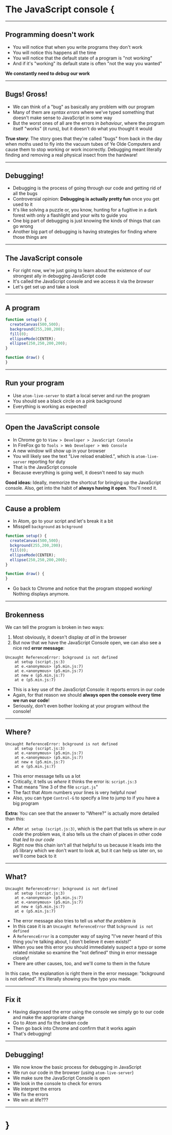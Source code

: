 # The JavaScript console {

---

## Programming doesn't work

- You will notice that when you write programs they don't work
- You will notice this happens all the time
- You will notice that the default state of a program is "not working"
- And if it's "working" its default state is often "not the way you wanted"

__We constantly need to _debug_ our work__

---

## Bugs! Gross!

- We can think of a "bug" as basically any problem with our program
- Many of them are _syntax errors_ where we've typed something that doesn't make sense to JavaScript in some way
- But the worst ones of all are the errors in _behaviour_, where the program itself "works" (it runs), but it doesn't do what you thought it would

__True story__: The story goes that they're called "bugs" from back in the day when moths used to fly into the vacuum tubes of Ye Olde Computers and cause them to stop working or work incorrectly. Debugging meant literally finding and removing a real physical insect from the hardware!

---

## Debugging!

- Debugging is the process of going through our code and getting rid of all the bugs
- Controversial opinion: __Debugging is actually pretty fun__ once you get used to it
- It's like solving a puzzle or, you know, hunting for a fugitive in a dark forest with only a flashlight and your wits to guide you
- One big part of debugging is just knowing the kinds of things that can go wrong
- Another big part of debugging is having strategies for finding where those things are

---

## The JavaScript console

- For right now, we're just going to learn about the existence of our strongest ally in debugging JavaScript code
- It's called the JavaScript console and we access it via the _browser_
- Let's get set up and take a look

---

## A program

```javascript
function setup() {
  createCanvas(500,500);
  background(255,200,200);
  fill(0);
  ellipseMode(CENTER);
  ellipse(250,250,200,200);
}

function draw() {
}
```

---

## Run your program

- Use `atom-live-server` to start a local server and run the program
- You should see a black circle on a pink background
- Everything is working as expected!

---

## Open the JavaScript console

- In Chrome go to `View > Developer > JavaScript Console`
- In FireFox go to `Tools > Web Developer > Web Console`
- A new window will show up in your browser
- You will likely see the text "Live reload enabled.", which is `atom-live-server` reporting for duty
- That is the JavaScript console
- Because everything is going well, it doesn't need to say much

__Good ideas:__ Ideally, memorize the shortcut for bringing up the JavaScript console. Also, get into the habit of __always having it open__. You'll need it.

---

## Cause a problem

- In Atom, go to your script and let's break it a bit
- Misspell `background` as `bckground`

```javascript
function setup() {
  createCanvas(500,500);
  bckground(255,200,200);
  fill(0);
  ellipseMode(CENTER);
  ellipse(250,250,200,200);
}

function draw() {
}
```

- Go back to Chrome and notice that the program stopped working! Nothing displays anymore.

---

## Brokenness

We can tell the program is broken in two ways:

1. Most obviously, it doesn't display _at all_ in the browser
2. But now that we have the JavaScript Console open, we can also see a nice red __error message__:

```text
Uncaught ReferenceError: bckground is not defined
    at setup (script.js:3)
    at e.<anonymous> (p5.min.js:7)
    at e.<anonymous> (p5.min.js:7)
    at new e (p5.min.js:7)
    at e (p5.min.js:7)
```

- This is a key use of the JavaScript Console: it reports errors in our code
- Again, for that reason we should __always open the console every time we run our code__!
- Seriously, don't even bother looking at your program without the console!

---

## Where?

```text
Uncaught ReferenceError: bckground is not defined
    at setup (script.js:3)
    at e.<anonymous> (p5.min.js:7)
    at e.<anonymous> (p5.min.js:7)
    at new e (p5.min.js:7)
    at e (p5.min.js:7)
```

- This error message tells us a lot
- Critically, it tells us _where_ it thinks the error is: `script.js:3`
- That means "line 3 of the file `script.js`"
- The fact that Atom numbers your lines is very helpful now!
- Also, you can type `Control-G` to specify a line to jump to if you have a big program

__Extra:__ You can see that the answer to "Where?" is actually more detailed than this:

- After `at setup (script.js:3)`, which is the part that tells us where in _our code_ the problem was, it also tells us the chain of places in other code that _led to our code_
- Right now this chain isn't all that helpful to us because it leads into the p5 library which we don't want to look at, but it can help us later on, so we'll come back to it

---

## What?

```text
Uncaught ReferenceError: bckground is not defined
    at setup (script.js:3)
    at e.<anonymous> (p5.min.js:7)
    at e.<anonymous> (p5.min.js:7)
    at new e (p5.min.js:7)
    at e (p5.min.js:7)
```

- The error message also tries to tell us _what the problem is_
- In this case it is an `Uncaught ReferenceError` that `bckground is not defined`
- A `ReferenceError` is a computer way of saying "I've never heard of this thing you're talking about, I don't believe it even exists!"
- When you see this error you should immediately suspect a _typo_ or some related mistake so examine the "not defined" thing in error message closely!
- There are other causes, too, and we'll come to them in the future

In this case, the explanation is right there in the error message: "bckground is not defined". It's literally showing you the typo you made.

---

## Fix it

- Having diagnosed the error using the console we simply go to our code and make the appropriate change
- Go to Atom and fix the broken code
- Then go back into Chrome and confirm that it works again
- That's debugging!

---

## Debugging!

- We now know the basic process for debugging in JavaScript
- We run our code in the browser (using `atom-live-server`)
- We make sure the JavaScript Console is open
- We look in the console to check for errors
- We interpret the errors
- We fix the errors
- We win at life???

---

# }
